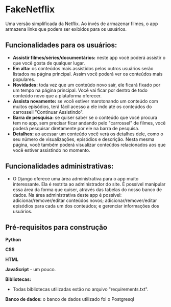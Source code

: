 # FakeNetflix

Uma versão simplificada da Netflix. Ao invés de armazenar filmes, o app armazena links que podem ser exibidos para os usuários.

## Funcionalidades para os usuários:
* **Assistir filmes/séries/documentários:** neste app você poderá assistir o que você gosta de qualquer lugar.
* **Em alta:** os conteúdos mais assistidos pelos outros usuários serão listados na página principal. Assim você poderá ver os conteúdos mais populares.
* **Novidades:** toda vez que um conteúdo novo sair, ele ficará fixado por um tempo na página principal. Você vai ficar por dentro de todo conteúdo novo que a plataforma oferecer.
* **Assista novamente:** se você estiver marotonando um conteúdo com muitos episódios, terá fácil acesso a ele indo até os conteúdos do carrossell "Continuar Assistindo".
* **Barra de pesquisa:** se quiser saber se o conteúdo que você procura tem no app, sem precisar ficar andando pelo "carrossel" de filmes, você poderá pesquisar diretamente por ele na barra de pesquisa.
* **Detalhes:** ao acessar um conteúdo você verá os detalhes dele, como o seu número de visualizações, episódios e descrição. Nesta mesma página, você também poderá visualizar conteúdos relacionados aos que você estiver assistindo no momento.

## Funcionalidades administrativas:
* O Django oferece uma área administrativa para o app muito interessante. Ela é restrita ao administrador do site. É possível manipular essa área da forma que quiser, através das tabelas do nosso banco de dados. Na área administrativa deste app é possível: adicionar/remover/editar conteúdos novos; adicionar/remover/editar episódios para cada um dos conteúdos; e gerenciar informações dos usuários.

  
## Pré-requisitos para construção
**Python**

**CSS**

**HTML**

**JavaScript** - um pouco.

**Bibliotecas:**
  * Todas bibliotecas utilizadas estão no arquivo "requirements.txt".

  **Banco de dados:** o banco de dados utilizado foi o Postgresql
 
